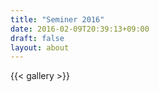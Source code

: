 ```yaml
---
title: "Seminer 2016"
date: 2016-02-09T20:39:13+09:00
draft: false
layout: about
---
```

{{< gallery >}}
